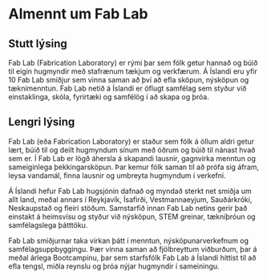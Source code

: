 # Almennt um Fab Lab

## Stutt lýsing 
Fab Lab (Fabrication Laboratory) er rými þar sem fólk getur hannað og búið til eigin hugmyndir með stafrænum tækjum og verkfærum. Á Íslandi eru yfir 10 Fab Lab smiðjur sem vinna saman að því að efla sköpun, nýsköpun og tæknimenntun. Fab Lab netið á Íslandi er öflugt samfélag sem styður við einstaklinga, skóla, fyrirtæki og samfélög í að skapa og þróa.

## Lengri lýsing
Fab Lab (eða Fabrication Laboratory) er staður sem fólk á öllum aldri getur lært, búið til og deilt hugmyndum sínum með öðrum og búið til nánast hvað sem er. Í Fab Lab er lögð áhersla á skapandi lausnir, gagnvirka menntun og sameiginlega þekkingarsköpun. Þar kemur fólk saman til að prófa sig áfram, leysa vandamál, finna lausnir og umbreyta hugmyndum í verkefni.

Á Íslandi hefur Fab Lab hugsjónin dafnað og myndað sterkt net smiðja um allt land, meðal annars í Reykjavík, Ísafirði, Vestmannaeyjum, Sauðárkróki, Neskaupstað og fleiri stöðum. Samstarfið innan Fab Lab netins gerir það einstakt á heimsvísu og styður við nýsköpun, STEM greinar, tækniþróun og samfélagslega þátttöku.

Fab Lab smiðjurnar taka virkan þátt í menntun, nýsköpunarverkefnum og samfélagsuppbyggingu. Þær vinna saman að fjölbreyttum viðburðum, þar á meðal árlega Bootcampinu, þar sem starfsfólk Fab Lab á Íslandi hittist til að efla tengsl, miðla reynslu og þróa nýjar hugmyndir í sameiningu.


